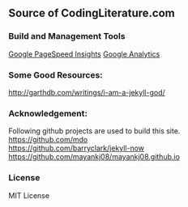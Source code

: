 ## Source of CodingLiterature.com

### Build and Management Tools
[Google PageSpeed Insights](https://developers.google.com/speed/pagespeed/insights/?url=codingliterature.com&tab=desktop)
[Google Analytics](https://analytics.google.com/)

### Some Good Resources:
http://garthdb.com/writings/i-am-a-jekyll-god/

### Acknowledgement:
Following github projects are used to build this site.<br/>
https://github.com/mdo <br/>
https://github.com/barryclark/jekyll-now <br/>
https://github.com/mayankj08/mayankj08.github.io

### License
MIT License
